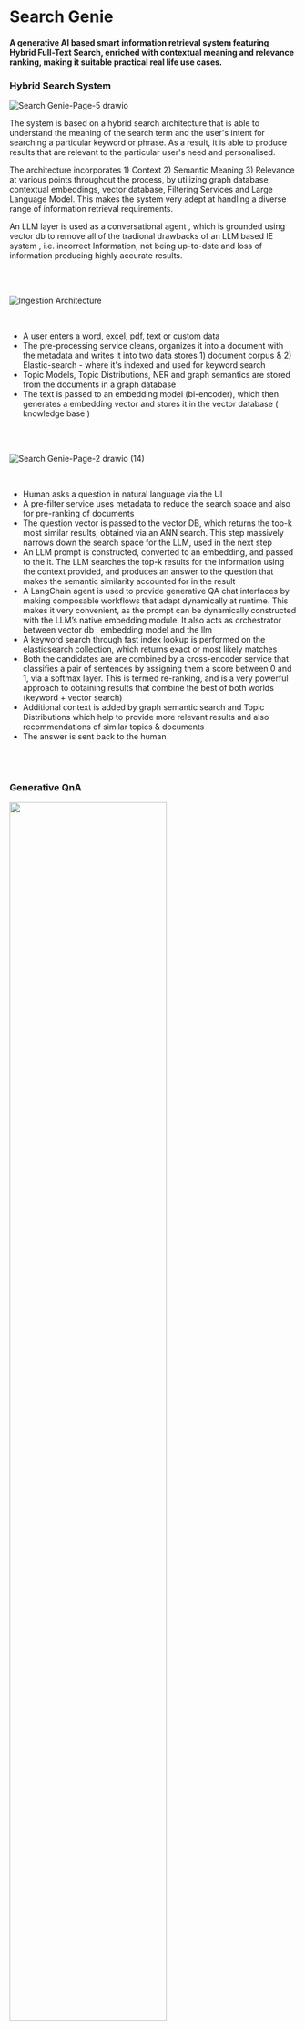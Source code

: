 # Search Genie

#### A generative AI based smart information retrieval system featuring Hybrid Full-Text Search, enriched with contextual meaning and relevance ranking, making it suitable practical real life use cases.

### Hybrid Search System

![Search Genie-Page-5 drawio](https://github.com/kaustav202/search-genie/assets/89788120/2f82698a-48c5-4602-b517-82ee740ab2c7)


The system is based on a hybrid search architecture that is able to understand the meaning of the search term and the user's intent for searching a particular keyword or phrase. As a result, it is able to produce results that are relevant to the particular user's need and personalised. 

The architecture incorporates 1) Context 2) Semantic Meaning 3) Relevance at various points throughout the process, by utilizing graph database, contextual embeddings, vector database, Filtering Services and Large Language Model. This makes the system very adept at handling a diverse range of information retrieval requirements.

An LLM layer is used as a conversational agent , which is grounded using vector db to remove all of the tradional drawbacks of an LLM based IE system , i.e. incorrect Information, not being up-to-date and loss of information producing highly accurate results.


<br>
<br>

![Ingestion Architecture](https://i.postimg.cc/FzkCJzs3/Search-Genie-A-2-Page-1-drawio-2.png)

<br>

- A user enters a word, excel, pdf, text or custom data
- The pre-processing service cleans, organizes it into a document with the metadata and writes it into two data stores 1) document corpus & 2) Elastic-search - where it's indexed and used for keyword search
- Topic Models, Topic Distributions, NER and graph semantics are stored from the documents in a graph database
- The text is passed to an embedding model (bi-encoder), which then generates a embedding vector and stores it in the vector database ( knowledge base )
  

<br>
<br>


![Search Genie-Page-2 drawio (14)](https://github.com/kaustav202/search-genie/assets/89788120/b6f0a306-32b4-47c2-bcf9-ee8d1bceaf07)

<br>

- Human asks a question in natural language via the UI
- A pre-filter service uses metadata to reduce the search space and also for pre-ranking of documents
- The question vector is passed to the vector DB, which returns the top-k most similar results, obtained via an ANN search. This step massively narrows down the search space for the LLM, used in the next step
- An LLM prompt is constructed, converted to an embedding, and passed to the it. The LLM searches the top-k results for the information using the context provided, and produces an answer to the question that makes the semantic similarity accounted for in the result
- A LangChain agent is used to provide generative QA chat interfaces by making composable workflows that adapt dynamically at runtime. This makes it very convenient, as the prompt can be dynamically constructed with the LLM’s native embedding module. It also acts as orchestrator between vector db , embedding model and the llm
- A keyword search through fast index lookup is performed on the elasticsearch collection, which returns exact or most likely matches
- Both the candidates are are combined by a cross-encoder service that classifies a pair of sentences by assigning them a score between 0 and 1, via a softmax layer. This is termed re-ranking, and is a very powerful approach to obtaining results that combine the best of both worlds (keyword + vector search)
-  Additional context is added by graph semantic search and Topic Distributions which help to provide more relevant results and also recommendations of similar topics & documents
- The answer is sent back to the human

<br>
<br>

### Generative QnA


<img src="https://github.com/kaustav202/search-genie/assets/89788120/60b4984e-6b55-4289-a174-3a6ac2ec8787" width="74%"/>

Because vector DBs store the data to be queried as embeddings, and the LLM also encodes the knowledge within it as embeddings, they are a natural pairing when it comes to generative QA applications. The vector DB functions as a knowledge base, and the LLM can query a subset of the data directly in the embedding space. Further, because question-answering can involve more than just information retrieval (it may require parts of the data to be analyzed, not just queried), including an agent-based framework like LangChain in between the application UI and the vector DB can be effective and useful to retrieve relavant results.


- Similarity Search
- Keyword baased Semantic Search
- Topic Modelling
- Contextual Embeddings
- Knowledge Graphs / Semantic Graph Search
- Personalized Search ( Session )
- Conversational 


### Techniques

- Indexing
- Tokenization
- Embeddings
- Document Ranking
- Vector DB
- RAG
- LLMs


### Related concepts

https://github.com/kaustav202/search-genie/blob/master/related-concepts.md
